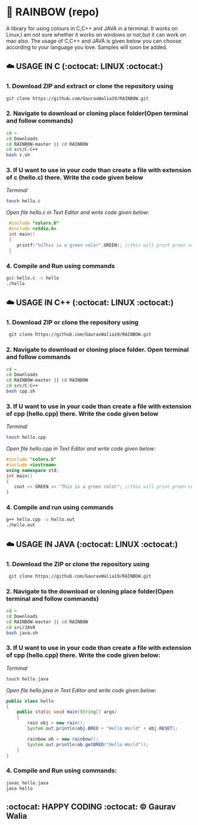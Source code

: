 # :rainbow: RAINBOW (repo)

A library for using colours in C,C++ and JAVA in a terminal. It works on Linux,I am  not sure whether it works on windows or not,but it can work on mac also. The usage of C,C++ and JAVA is given below you can choose according to your language you love. Samples will soon be added.

## :cloud: USAGE IN C (:octocat: LINUX :octocat:)

### 1. Download ZIP and extract or clone the repository using

```bash
git clone https://github.com/GauravWalia19/RAINBOW.git
```

### 2. Navigate to download or cloning place folder(Open terminal and follow commands)

```bash
cd ~
cd Downloads
cd RAINBOW-master || cd RAINBOW
cd src/C-C++
bash c.sh
```

### 3. If U want to use in your code than create a file with extension of c (hello.c) there. Write the code given below

*Terminal*

```bash
touch hello.c
```

 *Open file hello.c in Text Editor and write code given below:*

```c
 #include "colors.h"
 #include <stdio.h>
 int main()
 {
 	printf("%sThis is a green color",GREEN); //this will print green color text
 }
```

### 4. Compile and Run using commands

```bash
gcc hello.c -o hello
./hello
```

## :cloud: USAGE IN C++ (:octocat: LINUX :octocat:)

### 1. Download ZIP or clone the repository using

```bash
 git clone https://github.com/GauravWalia19/RAINBOW.git
```

### 2. Navigate to download or cloning place folder. Open terminal and follow commands

```bash
cd ~
cd Downloads
cd RAINBOW-master || cd RAINBOW
cd src/C-C++
bash cpp.sh
```

### 3. If U want to use in your code than create a file with extension of cpp (hello.cpp) there. Write the code given below

*Terminal*

```bash
touch hello.cpp
```

*Open file hello.cpp in Text Editor and write code given below:*

```c++
#include "colors.h"
#include <iostream>
using namespace std;
int main()
{
   cout << GREEN << "This is a green color"; //this will print green color text
}
```

### 4. Compile and run using commands

```bash
g++ hello.cpp -o hello.out
./hello.out
```

## :cloud: USAGE IN JAVA (:octocat: LINUX :octocat:)

### 1. Download the ZIP or clone the repository using

```bash
 git clone https://github.com/GauravWalia19/RAINBOW.git
```

### 2. Navigate to the download or cloning place folder(Open terminal and follow commands)

```bash
cd ~
cd Downloads
cd RAINBOW-master || cd RAINBOW
cd src/JAVA
bash java.sh
```

### 3. If U want to use in your code than create a file with extension of cpp (hello.cpp) there. Write the code given below:

*Terminal*

```bash
touch hello.java
```

*Open file hello.java in Text Editor and write code given below:*

```java
public class hello
{
    public static void main(String[] args)
    {
        rain obj = new rain();
        System.out.println(obj.BRED + "Hello World" + obj.RESET);

        rainbow ob = new rainbow();
        System.out.println(ob.getBRED("Hello World"));
    }
}
```

### 4. Compile and Run using commands:

```bash
javac hello.java
java hello
```
## :octocat: HAPPY CODING :octocat: :copyright: Gaurav Walia